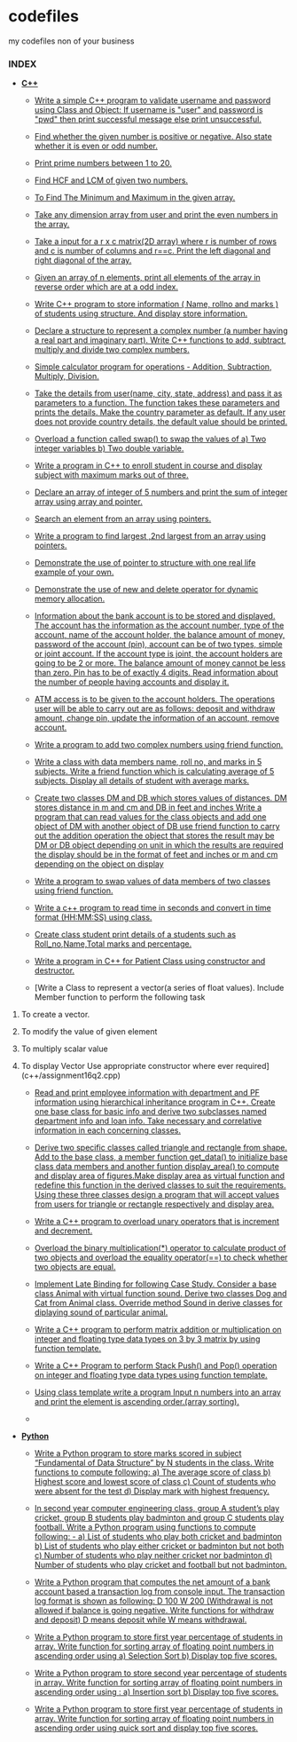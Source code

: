 # codefiles
my codefiles non of your business

### INDEX

- **[C++](c++)**

    - [Write a simple C++ program to validate username and password using Class and Object: If username is "user" and password is "pwd" then print successful message else print unsuccessful.](c++/assignment1.cpp)
    
    - [Find whether the given number is positive or negative. Also state whether it is even or odd number.](c++/assignment2q1.cpp)
    
    - [Print prime numbers between 1 to 20.](c++/assignment2q2.cpp)
    
    - [Find HCF and LCM of given two numbers.](c++/assignment2q3.cpp)
    
    - [To Find The Minimum and Maximum in the given array.](c++/assignment3q1.cpp)
    
    - [Take any dimension array from user and print the even numbers in the array.](c++/assignment3q2.cpp)
    
    - [Take a input for a r x c matrix(2D array) where r is number of rows and c is number of columns and r==c. Print the left diagonal and right diagonal of the array.](c++/assignment3Q11.cpp)
    
    - [Given an array of n elements, print all elements of the array in reverse order which are at a odd index.](c++/assignment3Q22.cpp)
    
    - [Write C++ program to store information ( Name, rollno and marks ) of students using structure. And display store information.](c++/assignment4.cpp)
    
    - [Declare a structure to represent a complex number (a number having a real part and imaginary part). Write C++ functions to add, subtract, multiply and divide two complex numbers.](c++/assignment5.cpp)
    
    - [Simple calculator program for operations - Addition, Subtraction, Multiply, Division.](c++/assignment6.cpp)
    
    - [Take the details from user(name, city, state, address) and pass it as parameters to
a function. The function takes these parameters and prints the details. Make the
country parameter as default. If any user does not provide country details, the
default value should be printed.](c++/assignment7q1.cpp)
    
    - [Overload a function called swap() to swap the values of a) Two integer variables b) Two double variable.](c++/assignment7q2.cpp)
    
    - [Write a program in C++ to enroll student in course and display subject with maximum marks out of three.](c++/assignment7q3.cpp)
    
    - [Declare an array of integer of 5 numbers and print the sum of integer array using array and pointer.](c++/assignment8q1.cpp)
    
    - [Search an element from an array using pointers.](c++/assignment8q2.cpp)
    
    - [Write a program to find largest ,2nd largest from an array using pointers.](c++/assignment8q3.cpp)
    
    - [Demonstrate the use of pointer to structure with one real life example of your own.](c++/assignment9q1.cpp)
    
    - [Demonstrate the use of new and delete operator for dynamic memory allocation.](c++/assignment9q2.cpp)
    
    - [Information about the bank account is to be stored and displayed. The account has the information as
the account number, type of the account, name of the account holder, the balance amount of money, password of the account (pin),
account can be of two types, simple or joint account. If the account type is joint, the account holders are going to be 2 or more.
The balance amount of money cannot be less than zero. Pin has to be of exactly 4 digits.
Read information about the number of people having accounts and display it.](c++/assignment10.cpp)
    
    - [ATM access is to be given to the account holders.
The operations user will be able to carry out are as follows: deposit and withdraw amount,
change pin, update the information of an account, remove account.](c++/assignment11.cpp)
    
    - [Write a program to add two complex numbers using friend function.](c++/assignment12q1.cpp)
    
    - [Write a class with data members name, roll no, and marks in 5 subjects. Write a friend function which is calculating average of 5 subjects. 
Display all details of student with average marks.](c++/assignment12q2.cpp)
    
    - [Create two classes DM and DB which stores values of distances.
DM stores distance in m and cm and DB in feet and inches
Write a program that can read values for the class objects and add one object of DM with another object of DB 
use friend function to carry out the addition operation
the object that stores the result may be DM or DB object depending on unit in which the results are required
the display should be in the format of feet and inches or m and cm depending on the object on display](c++/assignment13q1.cpp)
    
    - [Write a program to swap values of data members of two classes using friend function.](c++/assignment13q2.cpp)
    
    - [Write a c++ program to read time in seconds and convert in time format (HH:MM:SS) using class.](c++/assignment14.cpp)
    
    - [Create class student print details of a students such as Roll_no,Name,Total marks and percentage.](c++/assignment15.cpp)
    
    - [Write a program  in C++ for Patient Class using constructor and destructor.](c++/assignment16q1.cpp)
    
    - [Write a Class to represent a vector(a series of float values).
Include Member function to perform the following task
1) To create a vector.
2) To modify the value of given element
3) To multiply scalar value
4) To display Vector
Use appropriate constructor where ever required](c++/assignment16q2.cpp)
    
    - [Read and print employee information with department and PF information using hierarchical 
inheritance program in C++. Create one base class for basic info and derive two subclasses named
department info and loan info. Take necessary and correlative information in each concerning classes.](c++/assignment17.cpp)
    
    - [Derive two specific classes called 
triangle and rectangle from shape. Add to the base class, a member function get_data() to initialize base class data
members and another funtion display_area() to compute and display area of figures.Make display area as virtual function
and redefine this function in the derived classes to suit the requirements.
Using these three classes design a program that will accept values from users for triangle or rectangle respectively and display area.](c++/assignment18.cpp)
    
    - [Write a C++ program to overload unary operators that is increment and decrement.](c++/assignment19.cpp)
    
    - [Overload the binary multiplication(*) operator to calculate product of two objects and overload the equality operator(==) to check whether two objects are equal.](c++/assignment20.cpp)
    
    - [Implement Late Binding for following Case Study. Consider a base class Animal with virtual function sound. Derive two classes Dog and Cat from Animal class. 
Override method Sound in derive classes for diplaying sound of particular animal.](c++/assignment21.cpp)
    
    - [Write a C++ program to perform matrix addition or multiplication on integer and floating type
data types on 3 by 3 matrix by using function template.](c++/assignment22q1.cpp)
    
    - [Write a C++ Program to perform Stack Push() and Pop() operation on integer and floating type data types using function template.](c++/assignment22q2.cpp)
    
    - [Using class template write a program Input n numbers into an array and print the element is ascending order.(array sorting).](c++/assignment23.cpp)
    
    - []()
    

- **[Python](python)**
  
    - [Write a Python program to store marks scored in subject “Fundamental of Data
Structure” by N students in the class. Write functions to compute following:
a) The average score of class
b) Highest score and lowest score of class
c) Count of students who were absent for the test
d) Display mark with highest frequency.](python/fdsassignment1.py)

    - [In second year computer engineering class, group A student’s play cricket, group B
students play badminton and group C students play football. Write a Python program
using functions to compute following: -
a) List of students who play both cricket and badminton
b) List of students who play either cricket or badminton but not both
c) Number of students who play neither cricket nor badminton
d) Number of students who play cricket and football but not badminton.](python/fdsassignment2.py)

    - [Write a Python program that computes the net amount of a bank account based a
transaction log from console input. The transaction log format is shown as following: D
100 W 200 (Withdrawal is not allowed if balance is going negative. Write functions for
withdraw and deposit) D means deposit while W means withdrawal.](python/fdsassignment3.py)

    - [Write a Python program to store first year percentage of students in array. Write function
for sorting array of floating point numbers in ascending order using
a) Selection Sort
b) Display top five scores.](python/fdsassignmentgb1q1.py)

    - [Write a Python program to store second year percentage of students in array. Write
function for sorting array of floating point numbers in ascending order using : 
a) Insertion sort 
b) Display top five scores.](python/fdsassignmentgb2q1.py)

    - [Write a Python program to store first year percentage of students in array. Write function
for sorting array of floating point numbers in ascending order using quick sort and
display top five scores.](python/fdsassignmentgb3.py)
